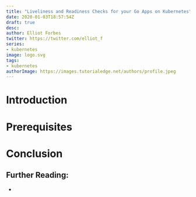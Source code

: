```yaml
---
title: "Liveliness and Readiness Checks for your Go Apps on Kubernetes"
date: 2020-01-03T18:57:54Z
draft: true
desc: 
author: Elliot Forbes
twitter: https://twitter.com/elliot_f
series: 
- kubernetes
image: logo.svg
tags:
- kubernetes
authorImage: https://images.tutorialedge.net/authors/profile.jpeg
---
```


<!-- TODO: Write This :) -->

# Introduction

# Prerequisites

# Conclusion

## Further Reading:

* []()